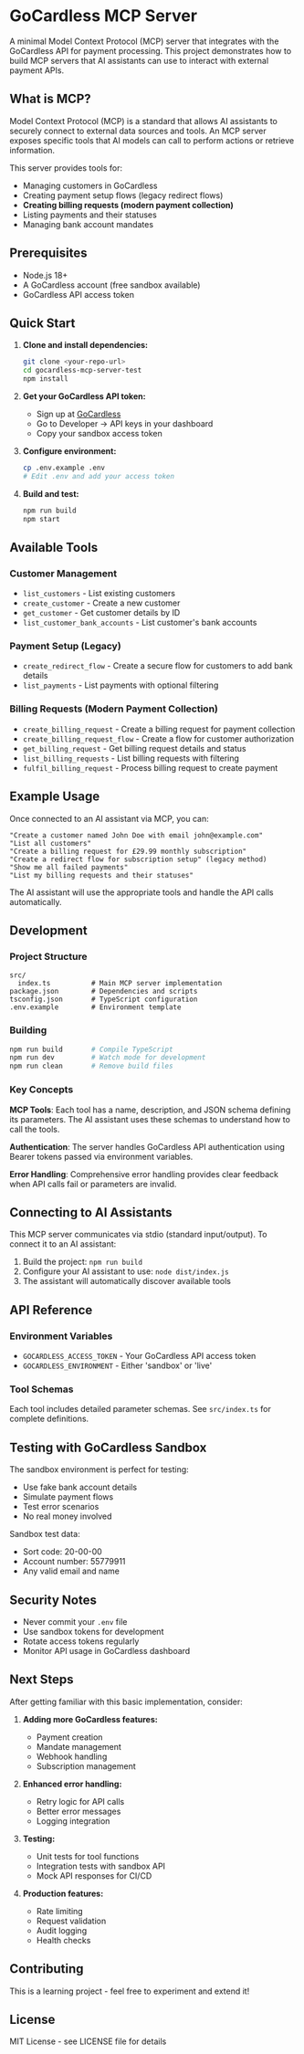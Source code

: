 # GoCardless MCP Server

A minimal Model Context Protocol (MCP) server that integrates with the GoCardless API for payment processing. This project demonstrates how to build MCP servers that AI assistants can use to interact with external payment APIs.

## What is MCP?

Model Context Protocol (MCP) is a standard that allows AI assistants to securely connect to external data sources and tools. An MCP server exposes specific tools that AI models can call to perform actions or retrieve information.

This server provides tools for:
- Managing customers in GoCardless
- Creating payment setup flows (legacy redirect flows)
- **Creating billing requests (modern payment collection)**
- Listing payments and their statuses
- Managing bank account mandates

## Prerequisites

- Node.js 18+ 
- A GoCardless account (free sandbox available)
- GoCardless API access token

## Quick Start

1. **Clone and install dependencies:**
   ```bash
   git clone <your-repo-url>
   cd gocardless-mcp-server-test
   npm install
   ```

2. **Get your GoCardless API token:**
   - Sign up at [GoCardless](https://gocardless.com)
   - Go to Developer → API keys in your dashboard
   - Copy your sandbox access token

3. **Configure environment:**
   ```bash
   cp .env.example .env
   # Edit .env and add your access token
   ```

4. **Build and test:**
   ```bash
   npm run build
   npm start
   ```

## Available Tools

### Customer Management
- `list_customers` - List existing customers
- `create_customer` - Create a new customer
- `get_customer` - Get customer details by ID
- `list_customer_bank_accounts` - List customer's bank accounts

### Payment Setup (Legacy)
- `create_redirect_flow` - Create a secure flow for customers to add bank details
- `list_payments` - List payments with optional filtering

### Billing Requests (Modern Payment Collection)
- `create_billing_request` - Create a billing request for payment collection
- `create_billing_request_flow` - Create a flow for customer authorization
- `get_billing_request` - Get billing request details and status
- `list_billing_requests` - List billing requests with filtering
- `fulfil_billing_request` - Process billing request to create payment

## Example Usage

Once connected to an AI assistant via MCP, you can:

```
"Create a customer named John Doe with email john@example.com"
"List all customers" 
"Create a billing request for £29.99 monthly subscription"
"Create a redirect flow for subscription setup" (legacy method)
"Show me all failed payments"
"List my billing requests and their statuses"
```

The AI assistant will use the appropriate tools and handle the API calls automatically.

## Development

### Project Structure
```
src/
  index.ts          # Main MCP server implementation
package.json        # Dependencies and scripts
tsconfig.json       # TypeScript configuration
.env.example        # Environment template
```

### Building
```bash
npm run build       # Compile TypeScript
npm run dev         # Watch mode for development
npm run clean       # Remove build files
```

### Key Concepts

**MCP Tools**: Each tool has a name, description, and JSON schema defining its parameters. The AI assistant uses these schemas to understand how to call the tools.

**Authentication**: The server handles GoCardless API authentication using Bearer tokens passed via environment variables.

**Error Handling**: Comprehensive error handling provides clear feedback when API calls fail or parameters are invalid.

## Connecting to AI Assistants

This MCP server communicates via stdio (standard input/output). To connect it to an AI assistant:

1. Build the project: `npm run build`
2. Configure your AI assistant to use: `node dist/index.js`
3. The assistant will automatically discover available tools

## API Reference

### Environment Variables
- `GOCARDLESS_ACCESS_TOKEN` - Your GoCardless API access token
- `GOCARDLESS_ENVIRONMENT` - Either 'sandbox' or 'live'

### Tool Schemas
Each tool includes detailed parameter schemas. See `src/index.ts` for complete definitions.

## Testing with GoCardless Sandbox

The sandbox environment is perfect for testing:
- Use fake bank account details
- Simulate payment flows
- Test error scenarios
- No real money involved

Sandbox test data:
- Sort code: 20-00-00
- Account number: 55779911
- Any valid email and name

## Security Notes

- Never commit your `.env` file
- Use sandbox tokens for development
- Rotate access tokens regularly
- Monitor API usage in GoCardless dashboard

## Next Steps

After getting familiar with this basic implementation, consider:

1. **Adding more GoCardless features:**
   - Payment creation
   - Mandate management
   - Webhook handling
   - Subscription management

2. **Enhanced error handling:**
   - Retry logic for API calls
   - Better error messages
   - Logging integration

3. **Testing:**
   - Unit tests for tool functions
   - Integration tests with sandbox API
   - Mock API responses for CI/CD

4. **Production features:**
   - Rate limiting
   - Request validation
   - Audit logging
   - Health checks

## Contributing

This is a learning project - feel free to experiment and extend it!

## License

MIT License - see LICENSE file for details